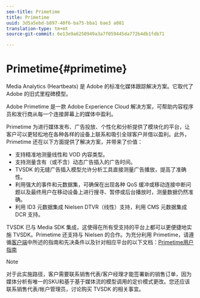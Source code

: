 ```yaml
---
seo-title: Primetime
title: Primetime
uuid: 3d5a5ebd-b897-40f6-ba75-bba1 bae3 a081
translation-type: tm+mt
source-git-commit: 6e13e9a6250949a3a7f059445da772b4db1fdb71

---
```



# Primetime{#primetime}

Media Analytics (Heartbeats) 是 Adobe 的标准化媒体跟踪解决方案。它取代了 Adobe 的旧式里程碑模型。

Adobe Primetime 是一款 Adobe Experience Cloud 解决方案，可帮助内容程序员和发行商从每一个连接屏幕上的媒体中盈利。

Primetime 为进行媒体发布、广告投放、个性化和分析提供了模块化的平台，让客户可以更轻松地在各种各样的设备上联系和吸引全球客户并借以盈利。此外，Primetime 还在以下方面提供了解决方案，并带来了价值：

* 支持精准地测量线性和 VOD 内容类型。
* 支持测量含有（或不含）动态广告插入的广告时间。
* TVSDK 的无缝广告插入模型允许分析工具直接测量广告播放，提高了准确性。
* 利用强大的事件和元数据集，可确保在出现各种 QoS 缓冲或移动连接中断问题以及最终用户在移动设备上进行搜寻、暂停或后台播放时，测量数据仍然准确。
* 利用 ID3 元数据集成 Nielsen DTVR（线性）支持，利用 CMS 元数据集成 DCR 支持。

TVSDK 已与 Media SDK 集成，这使得在所有受支持的平台上都可以更便捷地实施 TVSDK。Primetime 还支持与 Nielsen 的合作。为充分利用 Primetime，请遵循[客户端](../../intro-to-ava/implementation-paths/client-side-path.md)中所述的指南和先决条件以及针对相应平台的以下文档：[Primetime用户指南](https://helpx.adobe.com/primetime/user-guide.html)

>[!NOTE]
>
>对于此实施路径，客户需要联系销售代表/客户经理才能签署新的销售订单，因为媒体分析有唯一的SKU和基于基于媒体流的模型调用的定价模式更改。您还应该联系销售代表/帐户管理员，讨论购买 TVSDK 的相关事宜。

